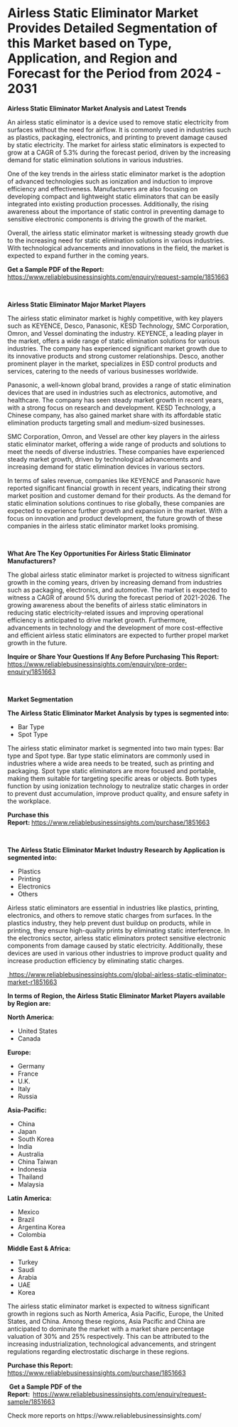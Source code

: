 <p><h1>Airless Static Eliminator Market Provides Detailed Segmentation of this Market based on Type, Application, and Region and Forecast for the Period from 2024 - 2031</h1></p><p><strong>Airless Static Eliminator Market Analysis and Latest Trends</strong></p>
<p><p>An airless static eliminator is a device used to remove static electricity from surfaces without the need for airflow. It is commonly used in industries such as plastics, packaging, electronics, and printing to prevent damage caused by static electricity. The market for airless static eliminators is expected to grow at a CAGR of 5.3% during the forecast period, driven by the increasing demand for static elimination solutions in various industries.</p><p>One of the key trends in the airless static eliminator market is the adoption of advanced technologies such as ionization and induction to improve efficiency and effectiveness. Manufacturers are also focusing on developing compact and lightweight static eliminators that can be easily integrated into existing production processes. Additionally, the rising awareness about the importance of static control in preventing damage to sensitive electronic components is driving the growth of the market.</p><p>Overall, the airless static eliminator market is witnessing steady growth due to the increasing need for static elimination solutions in various industries. With technological advancements and innovations in the field, the market is expected to expand further in the coming years.</p></p>
<p><strong>Get a Sample PDF of the Report:&nbsp;</strong> <a href="https://www.reliablebusinessinsights.com/enquiry/request-sample/1851663">https://www.reliablebusinessinsights.com/enquiry/request-sample/1851663</a></p>
<p>&nbsp;</p>
<p><strong>Airless Static Eliminator Major Market Players</strong></p>
<p><p>The airless static eliminator market is highly competitive, with key players such as KEYENCE, Desco, Panasonic, KESD Technology, SMC Corporation, Omron, and Vessel dominating the industry. KEYENCE, a leading player in the market, offers a wide range of static elimination solutions for various industries. The company has experienced significant market growth due to its innovative products and strong customer relationships. Desco, another prominent player in the market, specializes in ESD control products and services, catering to the needs of various businesses worldwide.</p><p>Panasonic, a well-known global brand, provides a range of static elimination devices that are used in industries such as electronics, automotive, and healthcare. The company has seen steady market growth in recent years, with a strong focus on research and development. KESD Technology, a Chinese company, has also gained market share with its affordable static elimination products targeting small and medium-sized businesses.</p><p>SMC Corporation, Omron, and Vessel are other key players in the airless static eliminator market, offering a wide range of products and solutions to meet the needs of diverse industries. These companies have experienced steady market growth, driven by technological advancements and increasing demand for static elimination devices in various sectors.</p><p>In terms of sales revenue, companies like KEYENCE and Panasonic have reported significant financial growth in recent years, indicating their strong market position and customer demand for their products. As the demand for static elimination solutions continues to rise globally, these companies are expected to experience further growth and expansion in the market. With a focus on innovation and product development, the future growth of these companies in the airless static eliminator market looks promising.</p></p>
<p>&nbsp;</p>
<p><strong>What Are The Key Opportunities For Airless Static Eliminator Manufacturers?</strong></p>
<p><p>The global airless static eliminator market is projected to witness significant growth in the coming years, driven by increasing demand from industries such as packaging, electronics, and automotive. The market is expected to witness a CAGR of around 5% during the forecast period of 2021-2026. The growing awareness about the benefits of airless static eliminators in reducing static electricity-related issues and improving operational efficiency is anticipated to drive market growth. Furthermore, advancements in technology and the development of more cost-effective and efficient airless static eliminators are expected to further propel market growth in the future.</p></p>
<p><strong>Inquire or Share Your Questions If Any Before Purchasing This Report:</strong> <a href="https://www.reliablebusinessinsights.com/enquiry/pre-order-enquiry/1851663">https://www.reliablebusinessinsights.com/enquiry/pre-order-enquiry/1851663</a></p>
<p>&nbsp;</p>
<p><strong>Market Segmentation</strong></p>
<p><strong>The Airless Static Eliminator Market Analysis by types is segmented into:</strong></p>
<p><ul><li>Bar Type</li><li>Spot Type</li></ul></p>
<p><p>The airless static eliminator market is segmented into two main types: Bar type and Spot type. Bar type static eliminators are commonly used in industries where a wide area needs to be treated, such as printing and packaging. Spot type static eliminators are more focused and portable, making them suitable for targeting specific areas or objects. Both types function by using ionization technology to neutralize static charges in order to prevent dust accumulation, improve product quality, and ensure safety in the workplace.</p></p>
<p><strong>Purchase this Report:&nbsp;</strong><a href="https://www.reliablebusinessinsights.com/purchase/1851663">https://www.reliablebusinessinsights.com/purchase/1851663</a></p>
<p>&nbsp;</p>
<p><strong>The Airless Static Eliminator Market Industry Research by Application is segmented into:</strong></p>
<p><ul><li>Plastics</li><li>Printing</li><li>Electronics</li><li>Others</li></ul></p>
<p><p>Airless static eliminators are essential in industries like plastics, printing, electronics, and others to remove static charges from surfaces. In the plastics industry, they help prevent dust buildup on products, while in printing, they ensure high-quality prints by eliminating static interference. In the electronics sector, airless static eliminators protect sensitive electronic components from damage caused by static electricity. Additionally, these devices are used in various other industries to improve product quality and increase production efficiency by eliminating static charges.</p></p>
<p><a href="https://www.reliablebusinessinsights.com/global-airless-static-eliminator-market-r1851663">&nbsp;https://www.reliablebusinessinsights.com/global-airless-static-eliminator-market-r1851663</a></p>
<p><strong>In terms of Region, the Airless Static Eliminator Market Players available by Region are:</strong></p>
<p>
    <p> <strong> North America: </strong>
        <ul>
            <li>United States</li>
            <li>Canada</li>
        </ul>
        </p> 
    <p> <strong> Europe: </strong>
        <ul>
            <li>Germany</li>
            <li>France</li>
            <li>U.K.</li>
            <li>Italy</li>
            <li>Russia</li>
        </ul>
        </p> 
    <p> <strong> Asia-Pacific: </strong>
        <ul>
            <li>China</li>
            <li>Japan</li>
            <li>South Korea</li>
            <li>India</li>
            <li>Australia</li>
            <li>China Taiwan</li>
            <li>Indonesia</li>
            <li>Thailand</li>
            <li>Malaysia</li>
        </ul>
        </p> 
    <p> <strong> Latin America: </strong>
        <ul>
            <li>Mexico</li>
            <li>Brazil</li>
            <li>Argentina Korea</li>
            <li>Colombia</li>
        </ul>
        </p> 
    <p> <strong> Middle East & Africa: </strong>
        <ul>
            <li>Turkey</li>
            <li>Saudi</li>
            <li>Arabia</li>
            <li>UAE</li>
            <li>Korea</li>
        </ul>
    </p>
    </p>
<p><p>The airless static eliminator market is expected to witness significant growth in regions such as North America, Asia Pacific, Europe, the United States, and China. Among these regions, Asia Pacific and China are anticipated to dominate the market with a market share percentage valuation of 30% and 25% respectively. This can be attributed to the increasing industrialization, technological advancements, and stringent regulations regarding electrostatic discharge in these regions.</p></p>
<p><strong>Purchase this Report: </strong><a href="https://www.reliablebusinessinsights.com/purchase/1851663">https://www.reliablebusinessinsights.com/purchase/1851663</a></p>
<p>&nbsp;<strong>Get a Sample PDF of the Report:&nbsp;&nbsp;</strong><a href="https://www.reliablebusinessinsights.com/enquiry/request-sample/1851663">https://www.reliablebusinessinsights.com/enquiry/request-sample/1851663</a></p>
<p><strong></strong></p>
<p>Check more reports on https://www.reliablebusinessinsights.com/</p>